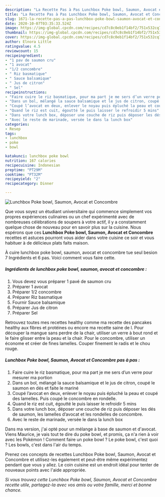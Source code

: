 ```yaml
---
description: "La Recette Pas à Pas Lunchbox Poke bowl, Saumon, Avocat et Concombre"
title: "La Recette Pas à Pas Lunchbox Poke bowl, Saumon, Avocat et Concombre"
slug: 1671-la-recette-pas-a-pas-lunchbox-poke-bowl-saumon-avocat-et-concombre
date: 2020-10-07T03:35:33.524Z
image: https://img-global.cpcdn.com/recipes/cd7c8c0eb1f14bf2/751x532cq70/lunchbox-poke-bowl-saumon-avocat-et-concombre-photo-principale-de-la-recette.jpg
thumbnail: https://img-global.cpcdn.com/recipes/cd7c8c0eb1f14bf2/751x532cq70/lunchbox-poke-bowl-saumon-avocat-et-concombre-photo-principale-de-la-recette.jpg
cover: https://img-global.cpcdn.com/recipes/cd7c8c0eb1f14bf2/751x532cq70/lunchbox-poke-bowl-saumon-avocat-et-concombre-photo-principale-de-la-recette.jpg
author: Elnora Little
ratingvalue: 4.5
reviewcount: 15
recipeingredient:
- "1 pav de saumon cru"
- "1 avocat"
- "1/2 concombre"
- " Riz basmatique"
- " Sauce balsamique"
- " Jus de citron"
- " Sel"
recipeinstructions:
- "Faire cuire le riz basmatique, pour ma part je me sers d’un verre pour mesurer ma portion"
- "Dans un bol, mélangé la sauce balsamique et le jus de citron, coupé le saumon en dés et faite le mariné"
- "Coupé l’avocat en deux, enlever le noyau puis épluché la peau et coupé des lamelles. Puis coupé le concombre en rondelle."
- "Quand le riz est cuit, égoutté le puis laisser le refroidir 5 mins"
- "Dans votre lunch box, déposer une couche de riz puis déposer les dés de saumon, les lamelles d’avocat et les rondelles de concombre."
- "Avec le reste de marinade, versée le dans la lunch box"
categories:
- Resep
tags:
- lunchbox
- poke
- bowl

katakunci: lunchbox poke bowl 
nutrition: 167 calories
recipecuisine: Indonesian
preptime: "PT29M"
cooktime: "PT32M"
recipeyield: "2"
recipecategory: Dinner

---
```



![Lunchbox Poke bowl, Saumon, Avocat et Concombre](https://img-global.cpcdn.com/recipes/cd7c8c0eb1f14bf2/751x532cq70/lunchbox-poke-bowl-saumon-avocat-et-concombre-photo-principale-de-la-recette.jpg)

Que vous soyez un étudiant universitaire qui commence simplement vos propres expériences culinaires ou un chef expérimenté avec de nombreuses célébrations de soupers à votre actif, il y a constamment quelque chose de nouveau pour en savoir plus sur la cuisine. Nous espérons que ces <strong> Lunchbox Poke bowl, Saumon, Avocat et Concombre </strong> recettes et astuces pourront vous aider dans votre cuisine ce soir et vous habituer à de délicieux plats faits maison.

<!--inarticleads1-->

À cuire lunchbox poke bowl, saumon, avocat et concombre tue seul besion 7 Ingrédients et 6 pas. Voici comment vous faire cette.

##### Ingrédients de lunchbox poke bowl, saumon, avocat et concombre :

1. Vous devez vous préparer 1 pavé de saumon cru
1. Préparer 1 avocat
1. Préparer 1/2 concombre
1. Préparer  Riz basmatique
1. Fournir  Sauce balsamique
1. Préparer  Jus de citron
1. Préparer  Sel


Retrouvez toutes mes recettes healthy comme ma recette des pancakes healthy aux fibres et protéines ou encore ma recette saine de l. Pour découper la mangue sans perdre de la chair, utiliser un verre à bout rond et le faire glisser entre la peau et la chair. Pour le concombre, utiliser un économe et créer de fines lamelles. Couper finement le radis et le chou rouge. 

<!--inarticleads2-->

##### Lunchbox Poke bowl, Saumon, Avocat et Concombre pas à pas :

1. Faire cuire le riz basmatique, pour ma part je me sers d’un verre pour mesurer ma portion
1. Dans un bol, mélangé la sauce balsamique et le jus de citron, coupé le saumon en dés et faite le mariné
1. Coupé l’avocat en deux, enlever le noyau puis épluché la peau et coupé des lamelles. Puis coupé le concombre en rondelle.
1. Quand le riz est cuit, égoutté le puis laisser le refroidir 5 mins
1. Dans votre lunch box, déposer une couche de riz puis déposer les dés de saumon, les lamelles d’avocat et les rondelles de concombre.
1. Avec le reste de marinade, versée le dans la lunch box


Dans ma version, j&#39;ai opté pour un mélange à base de saumon et d&#39;avocat. Viens Maurice, je vais tout te dire du poke bowl, et promis, ça n&#39;a rien à voir avec les Pokémon ! Comment faire un poke bowl ? Le poke bowl, c&#39;est quoi ? Les bowls, c&#39;est dans l&#39;air du temps. 

<!--inarticleads1-->

<p>
Prenez ces concepts de recettes Lunchbox Poke bowl, Saumon, Avocat et Concombre et utilisez-les également et peut-être même expérimentez pendant que vous y allez. Le coin cuisine est un endroit idéal pour tenter de nouveaux points avec l'aide appropriée.
</p>

<p>
<i>Si vous trouvez cette Lunchbox Poke bowl, Saumon, Avocat et Concombre recette utile, partagez-la avec vos amis ou votre famille, merci et bonne chance.</i>
</p>
